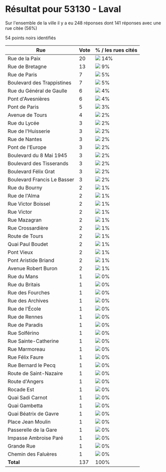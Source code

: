 # Résultat pour 53130 - Laval

Sur l'ensemble de la ville il y a eu 248 réponses dont 141 réponses avec une rue citée (56%)

54 points noirs identifiés

| Rue | Vote | % / les rues cités|
|-----|------|-------------------|
| Rue de la Paix | 20 | <img src="../../img/bar_14.gif" />&nbsp;14%|
| Rue de Bretagne | 13 | <img src="../../img/bar_9.gif" />&nbsp;9%|
| Rue de Paris | 7 | <img src="../../img/bar_5.gif" />&nbsp;5%|
| Boulevard des Trappistines | 7 | <img src="../../img/bar_5.gif" />&nbsp;5%|
| Rue du Général de Gaulle | 6 | <img src="../../img/bar_4.gif" />&nbsp;4%|
| Pont d'Avesnières | 6 | <img src="../../img/bar_4.gif" />&nbsp;4%|
| Pont de Paris | 5 | <img src="../../img/bar_3.gif" />&nbsp;3%|
| Avenue de Tours | 4 | <img src="../../img/bar_2.gif" />&nbsp;2%|
| Rue du Lycée | 3 | <img src="../../img/bar_2.gif" />&nbsp;2%|
| Rue de l'Huisserie | 3 | <img src="../../img/bar_2.gif" />&nbsp;2%|
| Rue de Nantes | 3 | <img src="../../img/bar_2.gif" />&nbsp;2%|
| Pont de l'Europe | 3 | <img src="../../img/bar_2.gif" />&nbsp;2%|
| Boulevard du 8 Mai 1945 | 3 | <img src="../../img/bar_2.gif" />&nbsp;2%|
| Boulevard des Tisserands | 3 | <img src="../../img/bar_2.gif" />&nbsp;2%|
| Boulevard Félix Grat | 3 | <img src="../../img/bar_2.gif" />&nbsp;2%|
| Boulevard Francis Le Basser | 3 | <img src="../../img/bar_2.gif" />&nbsp;2%|
| Rue du Bourny | 2 | <img src="../../img/bar_1.gif" />&nbsp;1%|
| Rue de l'Alma | 2 | <img src="../../img/bar_1.gif" />&nbsp;1%|
| Rue Victor Boissel | 2 | <img src="../../img/bar_1.gif" />&nbsp;1%|
| Rue Victor | 2 | <img src="../../img/bar_1.gif" />&nbsp;1%|
| Rue Mazagran | 2 | <img src="../../img/bar_1.gif" />&nbsp;1%|
| Rue Crossardière | 2 | <img src="../../img/bar_1.gif" />&nbsp;1%|
| Route de Tours | 2 | <img src="../../img/bar_1.gif" />&nbsp;1%|
| Quai Paul Boudet | 2 | <img src="../../img/bar_1.gif" />&nbsp;1%|
| Pont Vieux | 2 | <img src="../../img/bar_1.gif" />&nbsp;1%|
| Pont Aristide Briand | 2 | <img src="../../img/bar_1.gif" />&nbsp;1%|
| Avenue Robert Buron | 2 | <img src="../../img/bar_1.gif" />&nbsp;1%|
| Rue du Mans | 1 | <img src="../../img/bar_0.gif" />&nbsp;0%|
| Rue du Britais | 1 | <img src="../../img/bar_0.gif" />&nbsp;0%|
| Rue des Fourches | 1 | <img src="../../img/bar_0.gif" />&nbsp;0%|
| Rue des Archives | 1 | <img src="../../img/bar_0.gif" />&nbsp;0%|
| Rue de l'École | 1 | <img src="../../img/bar_0.gif" />&nbsp;0%|
| Rue de Rennes | 1 | <img src="../../img/bar_0.gif" />&nbsp;0%|
| Rue de Paradis | 1 | <img src="../../img/bar_0.gif" />&nbsp;0%|
| Rue Solférino | 1 | <img src="../../img/bar_0.gif" />&nbsp;0%|
| Rue Sainte-Catherine | 1 | <img src="../../img/bar_0.gif" />&nbsp;0%|
| Rue Marmoreau | 1 | <img src="../../img/bar_0.gif" />&nbsp;0%|
| Rue Félix Faure | 1 | <img src="../../img/bar_0.gif" />&nbsp;0%|
| Rue Bernard le Pecq | 1 | <img src="../../img/bar_0.gif" />&nbsp;0%|
| Route de Saint-Nazaire | 1 | <img src="../../img/bar_0.gif" />&nbsp;0%|
| Route d'Angers | 1 | <img src="../../img/bar_0.gif" />&nbsp;0%|
| Rocade Est | 1 | <img src="../../img/bar_0.gif" />&nbsp;0%|
| Quai Sadi Carnot | 1 | <img src="../../img/bar_0.gif" />&nbsp;0%|
| Quai Gambetta | 1 | <img src="../../img/bar_0.gif" />&nbsp;0%|
| Quai Béatrix de Gavre | 1 | <img src="../../img/bar_0.gif" />&nbsp;0%|
| Place Jean Moulin | 1 | <img src="../../img/bar_0.gif" />&nbsp;0%|
| Passerelle de la Gare | 1 | <img src="../../img/bar_0.gif" />&nbsp;0%|
| Impasse Ambroise Paré | 1 | <img src="../../img/bar_0.gif" />&nbsp;0%|
| Grande Rue | 1 | <img src="../../img/bar_0.gif" />&nbsp;0%|
| Chemin des Faluères | 1 | <img src="../../img/bar_0.gif" />&nbsp;0%|
| **Total** | 137 | 100%|
